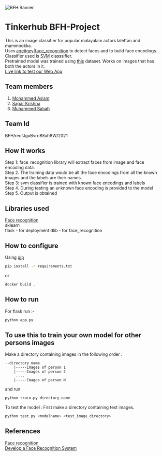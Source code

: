 ![BFH Banner](https://trello-attachments.s3.amazonaws.com/542e9c6316504d5797afbfb9/542e9c6316504d5797afbfc1/39dee8d993841943b5723510ce663233/Frame_19.png)
# Tinkerhub BFH-Project
This is an image classifier for popular malayalam actors lalettan and mammookka.  
Uses [ageitgey|face_recognition](https://github.com/ageitgey/face_recognition) to detect faces and to build face encodings.  Classifier used is [SVM](https://scikit-learn.org/stable/modules/generated/sklearn.svm.SVC.html) classsifier.  
Pretrained model was trained using [this](https://drive.google.com/drive/folders/1cAXZYF77T110ewctVQMWZrXeffsQM1Zb?usp=sharing) dataset.
Works on images that has both the actors in it.  
[Live link to test our Web App](https://ettan-ikka-classifier.herokuapp.com/)
## Team members
1. [Mohammed Aslam](https://github.com/dpjr47)
2. [Sagar Krishna](https://github.com/sagarkrishna1729)
3. [Muhammed Sabah](https://github.com/mhdsabah)
## Team Id
BFH/recfJguBvrn88uh8W/2021



##  How it works
 Step 1: face_recognition library will extract faces from image and face encoding data.  
 Step 2. The training data would be all the face encodings from all the known images and the labels are their names.  
 Step 3: svm classifier is trained with known face encodings and labels   
 Step 4. During testing an unknown face encoding is provided to the model
 Step 5. Output is obtained 

## Libraries used
 [Face recognition](https://github.com/ageitgey/face_recognition)  
 sklearn  
 flask - for deployment
 dlib - for face_recognition




## How to configure

Using  [pip](https://pip.pypa.io/en/stable/)

```bash
pip install -r requirements.txt
```

or 
```bash
docker build .
```

## How to run
For flask run :-
```python
python app.py 
```

## To use this to train your own model for other persons images 
Make a directory containing images in the following order   :
```tree
--directory_name
    |-----Images of person 1
    |-----Images of person 2
     ....
    |-----Images of person N
```
and run 
```bash
python train.py directory_name
```
To test the model : First make a directory containing test images.
```bash
python test.py <modelname> <test_image_directory>
```




## References
[Face recognition](https://github.com/ageitgey/face_recognition)  
[ Develop a Face Recognition System](https://machinelearningmastery.com/how-to-develop-a-face-recognition-system-using-facenet-in-keras-and-an-svm-classifier/)
